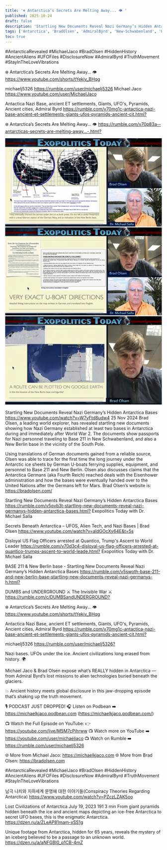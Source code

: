 ```yaml
---
title: '❄️ Antarctica’s Secrets Are Melting Away... 👁️ '
published: 2025-10-24
draft: false
description: 'Startling New Documents Reveal Nazi Germany’s Hidden Antarctica Bases'
tags: ['Antarctica', 'BradOlsen', 'AdmiralByrd', 'New-Schwabenland', 'U-boats']
toc: true
---
```


#AntarcticaRevealed #MichaelJaco #BradOlsen #HiddenHistory #AncientAliens #UFOFiles #DisclosureNow #AdmiralByrd #TruthMovement #StayInTheLoveVibrations

❄️ Antarctica’s Secrets Are Melting Away... 👁️
<https://www.youtube.com/shorts/tYekiv_BHqg>

michaelj5326 <https://rumble.com/user/michaelj5326>
Michael Jaco <https://www.youtube.com/user/MichaelJaco>

Antactica Nazi Base, ancient ET settlements, Giants, UFO's, Pyramids, Ancient cities, Admiral Byrd <https://rumble.com/v70mg1c-antactica-nazi-base-ancient-et-settlements-giants-ufos-pyramids-ancient-cit.html?>

❄️ Antarctica’s Secrets Are Melting Away... 👁️ <https://rumble.com/v70p83a--antarcticas-secrets-are-melting-away...-.html?>


![U-Boat Directions](./vlcsnap-2025-10-24-11h53m24s584.png 'They Eventually Charted the Terrain Under The Ice At Both Poles.')
![U-Boat Directions](./vlcsnap-2025-10-24-11h46m23s685.png 'Very Exact U-Boat Directions')
![U-Boat Directions](./vlcsnap-2025-10-24-11h49m27s859.png 'A Route Can Be Plotted On Google Earth')

Startling New Documents Reveal Nazi Germany’s Hidden Antarctica Bases <https://www.youtube.com/watch?v=W7yFtd8udw4>
 25 Nov 2024
Brad Olsen, a leading world explorer, has revealed startling new documents showing how Nazi Germany established at least two bases in Antarctica during and immediately after World War 2. The documents show passports for Nazi personnel traveling to Base 211 in New Schwabenland, and also a New Berlin base in the vicinity of the South Pole.

Using translations of German documents gained from a reliable source, Olsen was able to trace for the first time the long journey under the Antarctic ice sheets by German U-boats ferrying supplies, equipment, and personnel to Base 211 and New Berlin. Olsen also discusses claims that the Antarctica Germans (aka Fourth Reich) reached deals with the Eisenhower administration and how the bases were eventually handed over to the United Nations after the Germans left for Mars.
Brad Olsen’s website is: <https://bradolsen.com/>

Startling New Documents Reveal Nazi Germany’s Hidden Antarctica Bases <https://rumble.com/v5qvb3t-startling-new-documents-reveal-nazi-germanys-hidden-antarctica-bases.html?> Exopolitics Today with Dr. Michael Salla

Secrets Beneath Antarctica – UFOS, Alien Tech, and Nazi Bases | Brad Olsen <https://www.youtube.com/watch?v=aIdGOcXy64E&t=5s>

Disloyal US Flag Officers arrested at Quantico, Trump's Ascent to World Leader <https://rumble.com/v70d3c4-disloyal-us-flag-officers-arrested-at-quantico-trumps-ascent-to-world-leade.html?> Exopolitics Today with Dr. Michael Salla

BASE 211 & New Berlin base - Startling New Documents Reveal Nazi Germany’s Hidden Antarctica Bases <https://rumble.com/v5swoth-base-211-and-new-berlin-base-startling-new-documents-reveal-nazi-germanys-h.html?>

DUMBS and UNDERGROUND ⚔ The Invisible War ⚔ <https://rumble.com/c/DUMBSandUNDERGROUND?>

❄️ Antarctica’s Secrets Are Melting Away... 👁️
<https://www.youtube.com/shorts/tYekiv_BHqg>

Antactica Nazi Base, ancient ET settlements, Giants, UFO's, Pyramids, Ancient cities, Admiral Byrd
<https://rumble.com/v70mg1c-antactica-nazi-base-ancient-et-settlements-giants-ufos-pyramids-ancient-cit.html?>


michaelj5326 <https://rumble.com/user/michaelj5326?>

Nazi bases. UFOs under the ice. Ancient civilizations long erased from history. 🌍

Michael Jaco & Brad Olsen expose what’s REALLY hidden in Antarctica — from Admiral Byrd’s lost missions to alien technologies buried beneath the glaciers.

💥 Ancient history meets global disclosure in this jaw-dropping episode that’s shaking up the truth movement.

🎙️ PODCAST JUST DROPPED!
🎧 Listen on Podbean ➡️ https://michaelkjaco.podbean.com (https://michaelkjaco.podbean.com/)

📺 Watch the Full Episode on YouTube:
👉 https://youtube.com/live/M5M7cPihrww
📺 Watch more on YouTube ➡️ https://youtube.com/user/michaeljaco
📺 Watch on Rumble ➡️ https://rumble.com/user/michaelj5326

🌐 More from Michael Jaco: <https://michaelkjaco.com>
🌐 More from Brad Olsen: <https://bradolsen.com>

#AntarcticaRevealed #MichaelJaco #BradOlsen #HiddenHistory #AncientAliens #UFOFiles #DisclosureNow #AdmiralByrd #TruthMovement #StayInTheLoveVibrations

남극 나치와 지하세계 문명에 대한 이야기들(Conspiracy Theories Regarding Antarctica)
<https://www.youtube.com/watch?v=PZczLZAK5oo>

Lost Civilizations of Antarctica
July 19, 2023
191
3 min
From giant pyramids hidden beneath the ice and ancient maps depicting an ice-free Antarctica to secret UFO bases, this is the enigmatic Antarctica.
<https://dzen.ru/a/ZLeAP81mam-xSS1g>

Unique footage from Antarctica, hidden for 65 years, reveals the mystery of an iceberg believed to be a passage to an unknown world.
<https://dzen.ru/a/aNFGBI0_p1CB-4mZ>


